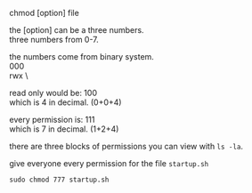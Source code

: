 chmod [option] file

the [option] can be a three numbers.\
three numbers from 0-7.

the numbers come from binary system.\
000 \
rwx \

read only would be: 100\
which is 4 in decimal. (0+0+4)

every permission is: 111\
which is 7 in decimal. (1+2+4)

there are three blocks of permissions you can view with `ls -la`.

give everyone every permission for the file `startup.sh`
```
sudo chmod 777 startup.sh
```
